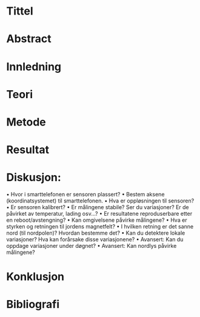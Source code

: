 # Tittel

# Abstract

# Innledning

# Teori

# Metode

# Resultat

# Diskusjon:
• Hvor i smarttelefonen er sensoren plassert?
• Bestem aksene (koordinatsystemet) til smarttelefonen.
• Hva er oppløsningen til sensoren?
• Er sensoren kalibrert?
• Er målingene stabile? Ser du variasjoner? Er de påvirket av temperatur, lading
osv...?
• Er resultatene reproduserbare etter en reboot/avstengning?
• Kan omgivelsene påvirke målingene?
• Hva er styrken og retningen til jordens magnetfelt?
• I hvilken retning er det sanne nord (til nordpolen)? Hvordan bestemme det?
• Kan du detektere lokale variasjoner? Hva kan forårsake disse variasjonene?
• Avansert: Kan du oppdage variasjoner under døgnet?
• Avansert: Kan nordlys påvirke målingene?

# Konklusjon

# Bibliografi